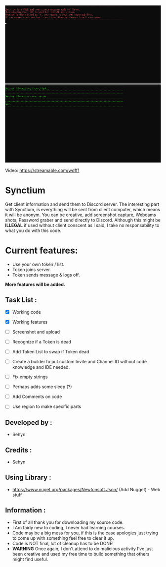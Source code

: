 


![](/Images/FormPicture.png)
![](/Images/FormPicture1.png)


Video: https://streamable.com/wdff1

# Synctium
Get client information and send them to Discord server.
The interesting part with Synctium, is everything will be sent from client computer, which means it will be anonym.
You can be creative, add screenshot capture, Webcams shots, Password graber and send directly to Discord.
Although this might be **ILLEGAL** if used without client conscent as I said, I take no responsability to what you do with this code. 

# Current features: 

* Use your own token / list.
* Token joins server.
* Token sends message & logs off.


**More features will be added.**

## Task List :

- [x] Working code
- [x] Working features
- [ ] Screenshot and upload
- [ ] Recognize if a Token is dead
- [ ] Add Token List to swap if Token dead
- [ ] Create a builder to put custom Invite and Channel ID without code knowledge and IDE needed.
- [ ] Fix empty strings
- [ ] Perhaps adds some sleep (?)
- [ ] Add Comments on code
- [ ] Use region to make specific parts








## Developed by :
* Sehyn

## Credits : 
* Sehyn

## Using Library :
* https://www.nuget.org/packages/Newtonsoft.Json/ (Add Nugget) - Web stuff

## Information :
* First of all thank you for downloading my source code.
* I Am fairly new to coding, I never had learning courses.
* Code may be a big mess for you, if this is the case apologies just trying to come up with something feel free to clear it up.
* Code is NOT final, lot of cleanup has to be DONE!
* **WARNING** Once again, I don't attend to do malicious activity I've just been creative and used my free time to build something that others might find useful.
